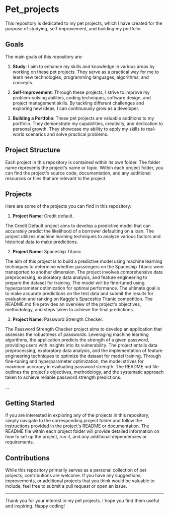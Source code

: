 # Pet_projects


This repository is dedicated to my pet projects, which I have created for the purpose of studying, self-improvement, and building my portfolio.

## Goals

The main goals of this repository are:

1. **Study**: I aim to enhance my skills and knowledge in various areas by working on these pet projects. They serve as a practical way for me to learn new technologies, programming languages, algorithms, and concepts.

2. **Self-Improvement**: Through these projects, I strive to improve my problem-solving abilities, coding techniques, software design, and project management skills. By tackling different challenges and exploring new ideas, I can continuously grow as a developer.

3. **Building a Portfolio**: These pet projects are valuable additions to my portfolio. They demonstrate my capabilities, creativity, and dedication to personal growth. They showcase my ability to apply my skills to real-world scenarios and solve practical problems.

## Project Structure

Each project in this repository is contained within its own folder. The folder name represents the project's name or topic. Within each project folder, you can find the project's source code, documentation, and any additional resources or files that are relevant to the project.

## Projects

Here are some of the projects you can find in this repository:

1. **Project Name**: Credit default.
   
The Credit Default project aims to develop a predictive model that can accurately predict the likelihood of a borrower defaulting on a loan. The project utilizes machine learning techniques to analyze various factors and historical data to make predictions.

2. **Project Name**: Spaceship Titanic.

The aim of this project is to build a predictive model using machine learning techniques to determine whether passengers on the Spaceship Titanic were transported to another dimension. The project involves comprehensive data preprocessing, exploratory data analysis, and feature engineering to prepare the dataset for training. The model will be fine-tuned using hyperparameter optimization for optimal performance. The ultimate goal is to make accurate predictions on the test data and submit the results for evaluation and ranking on Kaggle's Spaceship Titanic competition. The README.md file provides an overview of the project's objectives, methodology, and steps taken to achieve the final predictions.

3. **Project Name**: Password Strength Checker.

The Password Strength Checker project aims to develop an application that assesses the robustness of passwords. Leveraging machine learning algorithms, the application predicts the strength of a given password, providing users with insights into its vulnerability. The project entails data preprocessing, exploratory data analysis, and the implementation of feature engineering techniques to optimize the dataset for model training. Through fine-tuning and hyperparameter optimization, the model strives for maximum accuracy in evaluating password strength. The README.md file outlines the project's objectives, methodology, and the systematic approach taken to achieve reliable password strength predictions.

...

## Getting Started

If you are interested in exploring any of the projects in this repository, simply navigate to the corresponding project folder and follow the instructions provided in the project's README or documentation. The README file within each project folder will provide detailed information on how to set up the project, run it, and any additional dependencies or requirements.

## Contributions

While this repository primarily serves as a personal collection of pet projects, contributions are welcome. If you have any suggestions, improvements, or additional projects that you think would be valuable to include, feel free to submit a pull request or open an issue.

---

Thank you for your interest in my pet projects. I hope you find them useful and inspiring. Happy coding!
